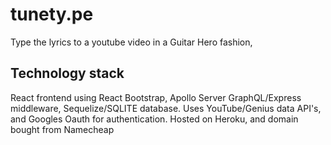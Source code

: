 # tunety.pe
Type the lyrics to a youtube video in a Guitar Hero fashion, 

## Technology stack
React frontend using React Bootstrap, Apollo Server GraphQL/Express middleware, Sequelize/SQLITE database. Uses YouTube/Genius data API's, and Googles Oauth for authentication. Hosted on Heroku, and domain bought from Namecheap
